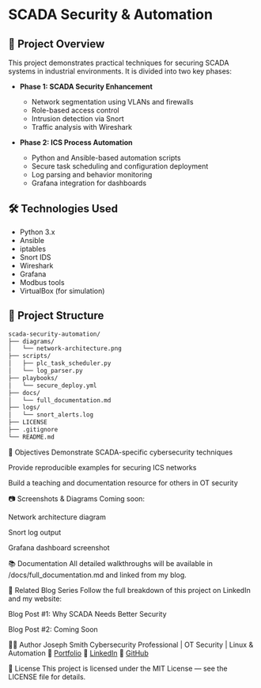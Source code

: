 # SCADA Security & Automation

## 🔐 Project Overview

This project demonstrates practical techniques for securing SCADA systems in industrial environments. It is divided into two key phases:

- **Phase 1: SCADA Security Enhancement**
  - Network segmentation using VLANs and firewalls
  - Role-based access control
  - Intrusion detection via Snort
  - Traffic analysis with Wireshark

- **Phase 2: ICS Process Automation**
  - Python and Ansible-based automation scripts
  - Secure task scheduling and configuration deployment
  - Log parsing and behavior monitoring
  - Grafana integration for dashboards

## 🛠️ Technologies Used

- Python 3.x
- Ansible
- iptables
- Snort IDS
- Wireshark
- Grafana
- Modbus tools
- VirtualBox (for simulation)

## 📁 Project Structure

```bash
scada-security-automation/
├── diagrams/
│   └── network-architecture.png
├── scripts/
│   ├── plc_task_scheduler.py
│   └── log_parser.py
├── playbooks/
│   └── secure_deploy.yml
├── docs/
│   └── full_documentation.md
├── logs/
│   └── snort_alerts.log
├── LICENSE
├── .gitignore
└── README.md
```
🎯 Objectives
Demonstrate SCADA-specific cybersecurity techniques

Provide reproducible examples for securing ICS networks

Build a teaching and documentation resource for others in OT security

📷 Screenshots & Diagrams
Coming soon:

Network architecture diagram

Snort log output

Grafana dashboard screenshot

📚 Documentation
All detailed walkthroughs will be available in /docs/full_documentation.md and linked from my blog.

📎 Related Blog Series
Follow the full breakdown of this project on LinkedIn and my website:

Blog Post #1: Why SCADA Needs Better Security

Blog Post #2: Coming Soon

🧑‍💻 Author
Joseph Smith
Cybersecurity Professional | OT Security | Linux & Automation
🔗 [Portfolio]()
🔗 [LinkedIn](https://www.linkedin.com/in/joeysmith-cybertocircuit/)
🔗 [GitHub](https://github.com/JoeySmith-SOC)

📜 License
This project is licensed under the MIT License — see the LICENSE file for details.
